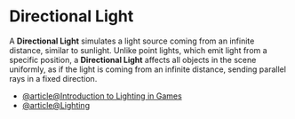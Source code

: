 # Directional Light

A **Directional Light** simulates a light source coming from an infinite distance, similar to sunlight. Unlike point lights, which emit light from a specific position, a **Directional Light** affects all objects in the scene uniformly, as if the light is coming from an infinite distance, sending parallel rays in a fixed direction.

- [@article@Introduction to Lighting in Games](http://buildnewgames.com/lighting/)
- [@article@Lighting](https://book.leveldesignbook.com/process/lighting)
